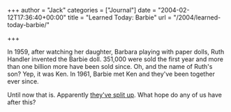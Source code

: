 +++
author = "Jack"
categories = ["Journal"]
date = "2004-02-12T17:36:40+00:00"
title = "Learned Today: Barbie"
url = "/2004/learned-today-barbie/"

+++

In 1959, after watching her daughter, Barbara playing with paper dolls, Ruth Handler invented the Barbie doll. 351,000 were sold the first year and more than one billion more have been sold since. Oh, and the name of Ruth's son? Yep, it was Ken. In 1961, Barbie met Ken and they've been together ever since.

Until now that is. Apparently [they've split up][1]. What hope do any of us have after this?

 [1]: http://www.abc.net.au/news/newsitems/s1044059.htm